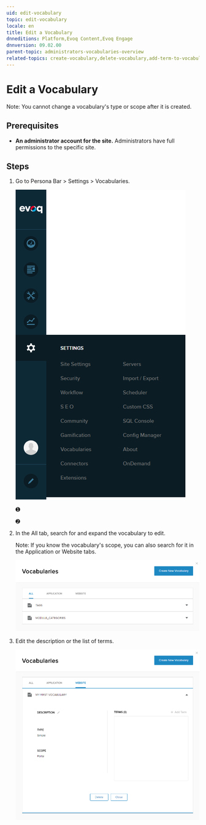 ```yaml
---
uid: edit-vocabulary
topic: edit-vocabulary
locale: en
title: Edit a Vocabulary
dnneditions: Platform,Evoq Content,Evoq Engage
dnnversion: 09.02.00
parent-topic: administrators-vocabularies-overview
related-topics: create-vocabulary,delete-vocabulary,add-term-to-vocabulary,edit-term-in-vocabulary,delete-term-from-vocabulary
---
```


# Edit a Vocabulary

Note: You cannot change a vocabulary's type or scope after it is created.

## Prerequisites

*   **An administrator account for the site.** Administrators have full permissions to the specific site.

## Steps

1.  Go to Persona Bar \> Settings \> Vocabularies.
    
    ![Persona Bar > Settings > Vocabularies](/images/scr-pbar-host-Settings-E91.png)
    
    ➊
    
    ➋
    
2.  In the All tab, search for and expand the vocabulary to edit.
    
    Note: If you know the vocabulary's scope, you can also search for it in the Application or Website tabs.
    
      
    
    ![](/images/scr-vocabularies-list-E91.png)
    
      
    
3.  Edit the description or the list of terms.
    
      
    
    ![](/images/scr-vocabularies-edit-vocab-edit-E91.png)